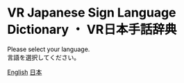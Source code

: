 
# <span style="color: black">VR Japanese Sign Language Dictionary ・ VR日本手話辞典</span>
<span style="color: black">Please select your language.</span>
<br>
<span style="color: black">言語を選択してください。</span>

[<span style="color: black">English</span>](/en/home.md) [<span style="color: black">日本</span>](/jp/home.md)